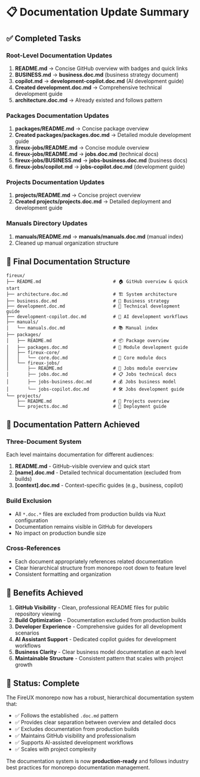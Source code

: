 # 📋 Documentation Update Summary

## ✅ Completed Tasks

### Root-Level Documentation Updates

1. **README.md** → Concise GitHub overview with badges and quick links
2. **BUSINESS.md** → **business.doc.md** (business strategy document)
3. **copilot.md** → **development-copilot.doc.md** (AI development guide)
4. **Created development.doc.md** → Comprehensive technical development guide
5. **architecture.doc.md** → Already existed and follows pattern

### Packages Documentation Updates

1. **packages/README.md** → Concise package overview
2. **Created packages/packages.doc.md** → Detailed module development guide
3. **fireux-jobs/README.md** → Concise module overview
4. **fireux-jobs/README.md** → **jobs.doc.md** (technical docs)
5. **fireux-jobs/BUSINESS.md** → **jobs-business.doc.md** (business docs)
6. **fireux-jobs/copilot.md** → **jobs-copilot.doc.md** (development guide)

### Projects Documentation Updates

1. **projects/README.md** → Concise project overview
2. **Created projects/projects.doc.md** → Detailed deployment and development guide

### Manuals Directory Updates

1. **manuals/README.md** → **manuals/manuals.doc.md** (manual index)
2. Cleaned up manual organization structure

## 📁 Final Documentation Structure

```
fireux/
├── README.md                           # 🏠 GitHub overview & quick start
├── architecture.doc.md                 # 🏗️ System architecture
├── business.doc.md                     # 💼 Business strategy
├── development.doc.md                  # 🚀 Technical development guide
├── development-copilot.doc.md          # 🤖 AI development workflows
├── manuals/
│   └── manuals.doc.md                  # 📚 Manual index
├── packages/
│   ├── README.md                       # 📦 Package overview
│   ├── packages.doc.md                 # 🔧 Module development guide
│   ├── fireux-core/
│   │   └── core.doc.md                 # 🎯 Core module docs
│   └── fireux-jobs/
│       ├── README.md                   # 🏢 Jobs module overview
│       ├── jobs.doc.md                 # 📋 Jobs technical docs
│       ├── jobs-business.doc.md        # 💰 Jobs business model
│       └── jobs-copilot.doc.md         # 🛠️ Jobs development guide
└── projects/
    ├── README.md                       # 🎨 Projects overview
    └── projects.doc.md                 # 🚀 Deployment guide
```

## 🎯 Documentation Pattern Achieved

### Three-Document System

Each level maintains documentation for different audiences:

1. **README.md** - GitHub-visible overview and quick start
2. **[name].doc.md** - Detailed technical documentation (excluded from builds)
3. **[context].doc.md** - Context-specific guides (e.g., business, copilot)

### Build Exclusion

- All `*.doc.*` files are excluded from production builds via Nuxt configuration
- Documentation remains visible in GitHub for developers
- No impact on production bundle size

### Cross-References

- Each document appropriately references related documentation
- Clear hierarchical structure from monorepo root down to feature level
- Consistent formatting and organization

## 🚀 Benefits Achieved

1. **GitHub Visibility** - Clean, professional README files for public repository viewing
2. **Build Optimization** - Documentation excluded from production builds
3. **Developer Experience** - Comprehensive guides for all development scenarios
4. **AI Assistant Support** - Dedicated copilot guides for development workflows
5. **Business Clarity** - Clear business model documentation at each level
6. **Maintainable Structure** - Consistent pattern that scales with project growth

## 🎉 Status: Complete

The FireUX monorepo now has a robust, hierarchical documentation system that:

- ✅ Follows the established `.doc.md` pattern
- ✅ Provides clear separation between overview and detailed docs
- ✅ Excludes documentation from production builds
- ✅ Maintains GitHub visibility and professionalism
- ✅ Supports AI-assisted development workflows
- ✅ Scales with project complexity

The documentation system is now **production-ready** and follows industry best practices for monorepo documentation management.
